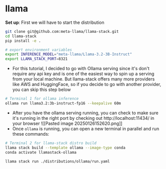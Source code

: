# llama
**Set up**: First we will have to start the distribution 
```bash
git clone git@github.com:meta-llama/llama-stack.git
cd llama-stack
pip install -e .
```

```bash
# export environment variables
export INFERENCE_MODEL="meta-llama/Llama-3.2-3B-Instruct"
export LLAMA_STACK_PORT=8321
```

- For this tutorial, I decided to go with Ollama serving since it's don't require any api key and is one of the easiest way to spin up a serving from your local machine. But llama-stack offers many more providers like AWS and HuggingFace, so if you decide to go with another provider, you can skip this step below
```bash
# Terminal 1 for ollama inference
ollama run llama3.2:3b-instruct-fp16 --keepalive 60m
```
- After you have the ollama serving running, you can check to make sure it's running in the right port by checking out http://localhost:11434/ in your browser ![[Pasted image 20250126152620.png]]
- Once `ollama` is running, you can open a new terminal in parallel and run these commands:
``` bash
# Terminal 2 for llama-stack distro build
llama stack build --template ollama --image-type conda
conda activate llamastack-ollama

llama stack run ./distributions/ollama/run.yaml
```
